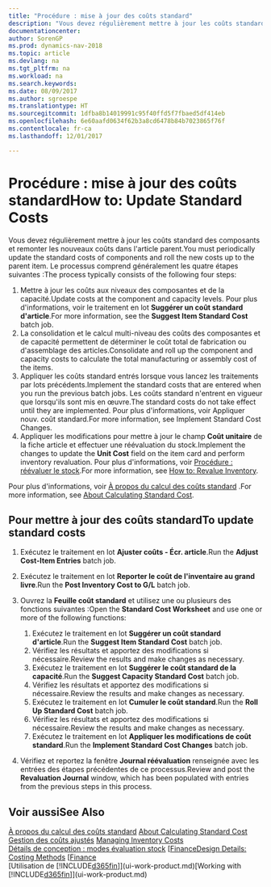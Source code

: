 ```yaml
---
title: "Procédure : mise à jour des coûts standard"
description: "Vous devez régulièrement mettre à jour les coûts standard des composants et remonter les nouveaux coûts dans l'article parent."
documentationcenter: 
author: SorenGP
ms.prod: dynamics-nav-2018
ms.topic: article
ms.devlang: na
ms.tgt_pltfrm: na
ms.workload: na
ms.search.keywords: 
ms.date: 08/09/2017
ms.author: sgroespe
ms.translationtype: HT
ms.sourcegitcommit: 1dfba8b14019991c95f40ffd5f7fbaed5df414eb
ms.openlocfilehash: 6e60aafd0634f62b3a8cd6478b84b7023865f76f
ms.contentlocale: fr-ca
ms.lasthandoff: 12/01/2017

---
```

# <a name="how-to-update-standard-costs"></a><span data-ttu-id="5bd0b-103">Procédure : mise à jour des coûts standard</span><span class="sxs-lookup"><span data-stu-id="5bd0b-103">How to: Update Standard Costs</span></span>
<span data-ttu-id="5bd0b-104">Vous devez régulièrement mettre à jour les coûts standard des composants et remonter les nouveaux coûts dans l'article parent.</span><span class="sxs-lookup"><span data-stu-id="5bd0b-104">You must periodically update the standard costs of components and roll the new costs up to the parent item.</span></span> <span data-ttu-id="5bd0b-105">Le processus comprend généralement les quatre étapes suivantes :</span><span class="sxs-lookup"><span data-stu-id="5bd0b-105">The process typically consists of the following four steps:</span></span>  

1.  <span data-ttu-id="5bd0b-106">Mettre à jour les coûts aux niveaux des composantes et de la capacité.</span><span class="sxs-lookup"><span data-stu-id="5bd0b-106">Update costs at the component and capacity levels.</span></span> <span data-ttu-id="5bd0b-107">Pour plus d'informations, voir le traitement en lot **Suggérer un coût standard d'article**.</span><span class="sxs-lookup"><span data-stu-id="5bd0b-107">For more information, see the **Suggest Item Standard Cost** batch job.</span></span>  
2.  <span data-ttu-id="5bd0b-108">La consolidation et le calcul multi-niveau des coûts des composantes et de capacité permettent de déterminer le coût total de fabrication ou d'assemblage des articles.</span><span class="sxs-lookup"><span data-stu-id="5bd0b-108">Consolidate and roll up the component and capacity costs to calculate the total manufacturing or assembly cost of the items.</span></span>  
3.  <span data-ttu-id="5bd0b-109">Appliquer les coûts standard entrés lorsque vous lancez les traitements par lots précédents.</span><span class="sxs-lookup"><span data-stu-id="5bd0b-109">Implement the standard costs that are entered when you run the previous batch jobs.</span></span> <span data-ttu-id="5bd0b-110">Les coûts standard n'entrent en vigueur que lorsqu'ils sont mis en œuvre.</span><span class="sxs-lookup"><span data-stu-id="5bd0b-110">The standard costs do not take effect until they are implemented.</span></span> <span data-ttu-id="5bd0b-111">Pour plus d'informations, voir Appliquer nouv. coût standard.</span><span class="sxs-lookup"><span data-stu-id="5bd0b-111">For more information, see Implement Standard Cost Changes.</span></span>  
4.  <span data-ttu-id="5bd0b-112">Appliquer les modifications pour mettre à jour le champ **Coût unitaire** de la fiche article et effectuer une réévaluation du stock.</span><span class="sxs-lookup"><span data-stu-id="5bd0b-112">Implement the changes to update the **Unit Cost** field on the item card and perform inventory revaluation.</span></span> <span data-ttu-id="5bd0b-113">Pour plus d'informations, voir [Procédure : réévaluer le stock](inventory-how-revalue-inventory.md).</span><span class="sxs-lookup"><span data-stu-id="5bd0b-113">For more information, see [How to: Revalue Inventory](inventory-how-revalue-inventory.md).</span></span>  

<span data-ttu-id="5bd0b-114">Pour plus d'informations, voir [À propos du calcul des coûts standard](finance-about-calculating-standard-cost.md) .</span><span class="sxs-lookup"><span data-stu-id="5bd0b-114">For more information, see [About Calculating Standard Cost](finance-about-calculating-standard-cost.md).</span></span>  
## <a name="to-update-standard-costs"></a><span data-ttu-id="5bd0b-115">Pour mettre à jour des coûts standard</span><span class="sxs-lookup"><span data-stu-id="5bd0b-115">To update standard costs</span></span>  
1.  <span data-ttu-id="5bd0b-116">Exécutez le traitement en lot **Ajuster coûts - Écr. article**.</span><span class="sxs-lookup"><span data-stu-id="5bd0b-116">Run the **Adjust Cost-Item Entries** batch job.</span></span>  
2.  <span data-ttu-id="5bd0b-117">Exécutez le traitement en lot **Reporter le coût de l'inventaire au grand livre**.</span><span class="sxs-lookup"><span data-stu-id="5bd0b-117">Run the **Post Inventory Cost to G/L** batch job.</span></span>  
3.  <span data-ttu-id="5bd0b-118">Ouvrez la **Feuille coût standard** et utilisez une ou plusieurs des fonctions suivantes :</span><span class="sxs-lookup"><span data-stu-id="5bd0b-118">Open the **Standard Cost Worksheet** and use one or more of the following functions:</span></span>  

    1.  <span data-ttu-id="5bd0b-119">Exécutez le traitement en lot **Suggérer un coût standard d'article**.</span><span class="sxs-lookup"><span data-stu-id="5bd0b-119">Run the **Suggest Item Standard Cost** batch job.</span></span>  
    2.  <span data-ttu-id="5bd0b-120">Vérifiez les résultats et apportez des modifications si nécessaire.</span><span class="sxs-lookup"><span data-stu-id="5bd0b-120">Review the results and make changes as necessary.</span></span>  
    3.  <span data-ttu-id="5bd0b-121">Exécutez le traitement en lot **Suggérer le coût standard de la capacité**.</span><span class="sxs-lookup"><span data-stu-id="5bd0b-121">Run the **Suggest Capacity Standard Cost** batch job.</span></span>  
    4.  <span data-ttu-id="5bd0b-122">Vérifiez les résultats et apportez des modifications si nécessaire.</span><span class="sxs-lookup"><span data-stu-id="5bd0b-122">Review the results and make changes as necessary.</span></span>
    5. <span data-ttu-id="5bd0b-123">Exécutez le traitement en lot **Cumuler le coût standard**.</span><span class="sxs-lookup"><span data-stu-id="5bd0b-123">Run the **Roll Up Standard Cost** batch job.</span></span>
    6.  <span data-ttu-id="5bd0b-124">Vérifiez les résultats et apportez des modifications si nécessaire.</span><span class="sxs-lookup"><span data-stu-id="5bd0b-124">Review the results and make changes as necessary.</span></span>
    7.  <span data-ttu-id="5bd0b-125">Exécutez le traitement en lot **Appliquer les modifications de coût standard**.</span><span class="sxs-lookup"><span data-stu-id="5bd0b-125">Run the **Implement Standard Cost Changes** batch job.</span></span>  
4.  <span data-ttu-id="5bd0b-126">Vérifiez et reportez la fenêtre **Journal réévaluation** renseignée avec les entrées des étapes précédentes de ce processus.</span><span class="sxs-lookup"><span data-stu-id="5bd0b-126">Review and post the **Revaluation Journal** window, which has been populated with entries from the previous steps in this process.</span></span>  

## <a name="see-also"></a><span data-ttu-id="5bd0b-127">Voir aussi</span><span class="sxs-lookup"><span data-stu-id="5bd0b-127">See Also</span></span>  
 <span data-ttu-id="5bd0b-128">[À propos du calcul des coûts standard](finance-about-calculating-standard-cost.md) </span><span class="sxs-lookup"><span data-stu-id="5bd0b-128">[About Calculating Standard Cost](finance-about-calculating-standard-cost.md) </span></span>  
 <span data-ttu-id="5bd0b-129">[Gestion des coûts ajustés](finance-manage-inventory-costs.md) </span><span class="sxs-lookup"><span data-stu-id="5bd0b-129">[Managing Inventory Costs](finance-manage-inventory-costs.md) </span></span>  
 <span data-ttu-id="5bd0b-130">[Détails de conception : modes évaluation stock](design-details-costing-methods.md) [[Finance](finance.md)</span><span class="sxs-lookup"><span data-stu-id="5bd0b-130">[Design Details: Costing Methods](design-details-costing-methods.md) [[Finance](finance.md)</span></span>  
 <span data-ttu-id="5bd0b-131">[Utilisation de [!INCLUDE[d365fin](includes/d365fin_md.md)]](ui-work-product.md)</span><span class="sxs-lookup"><span data-stu-id="5bd0b-131">[Working with [!INCLUDE[d365fin](includes/d365fin_md.md)]](ui-work-product.md)</span></span>  

